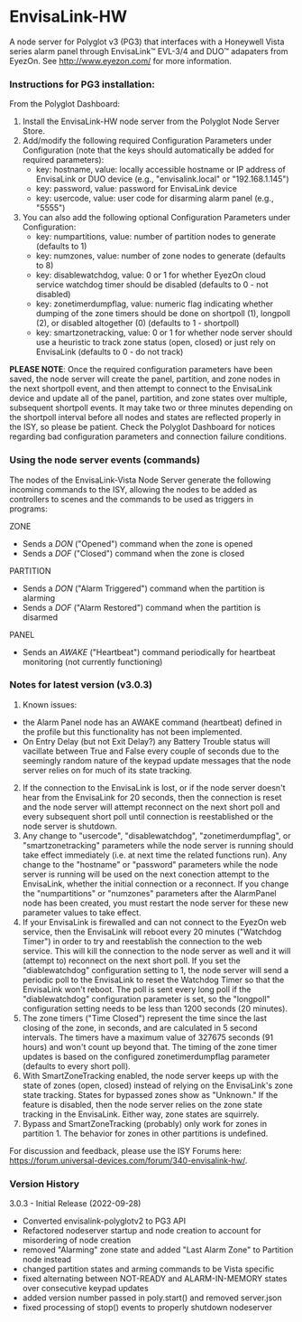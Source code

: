 # EnvisaLink-HW
A node server for Polyglot v3 (PG3) that interfaces with a Honeywell Vista series alarm panel through EnvisaLink™ EVL-3/4 and DUO™ adapaters from EyezOn. See http://www.eyezon.com/ for more information.

### Instructions for PG3 installation:
From the Polyglot Dashboard:
1. Install the EnvisaLink-HW node server from the Polyglot Node Server Store.
2. Add/modify the following required Configuration Parameters under Configuration (note that the keys should automatically be added for required parameters):
    - key: hostname, value: locally accessible hostname or IP address of EnvisaLink or DUO device (e.g., "envisalink.local" or "192.168.1.145")
    - key: password, value: password for EnvisaLink device
    - key: usercode, value: user code for disarming alarm panel (e.g., "5555")
3. You can also add the following optional Configuration Parameters under Configuration:
    - key: numpartitions, value: number of partition nodes to generate (defaults to 1)
    - key: numzones, value: number of zone nodes to generate (defaults to 8)
    - key: disablewatchdog, value: 0 or 1 for whether EyezOn cloud service watchdog timer should be disabled (defaults to 0 - not disabled)
    - key: zonetimerdumpflag, value: numeric flag indicating whether dumping of the zone timers should be done on shortpoll (1), longpoll (2), or disabled altogether (0) (defaults to 1 - shortpoll)
    - key: smartzonetracking, value: 0 or 1 for whether node server should use a heuristic to track zone status (open, closed) or just rely on EnvisaLink (defaults to 0 - do not track)

**PLEASE NOTE**: Once the required configuration parameters have been saved, the node server will create the panel, partition, and zone nodes in the next shortpoll event, and then attempt to connect to the EnvisaLink device and update all of the panel, partition, and zone states over multiple, subsequent shortpoll events. It may take two or three minutes depending on the shortpoll interval before all nodes and states are reflected properly in the ISY, so please be patient. Check the Polyglot Dashboard for notices regarding bad configuration parameters and connection failure conditions.

### Using the node server events (commands)
The nodes of the EnvisaLink-Vista Node Server generate the following incoming commands to the ISY, allowing the nodes to be added as controllers to scenes and the commands to be used as triggers in programs:

ZONE
- Sends a *DON* ("Opened") command when the zone is opened
- Sends a *DOF* ("Closed") command when the zone is closed

PARTITION
- Sends a *DON* ("Alarm Triggered") command when the partition is alarming
- Sends a *DOF* ("Alarm Restored") command when the partition is disarmed

PANEL
- Sends an *AWAKE* ("Heartbeat") command periodically for heartbeat monitoring (not currently functioning)

### Notes for latest version (v3.0.3)

1. Known issues:
 - the Alarm Panel node has an AWAKE command (heartbeat) defined in the profile but this functionality has not been implemented.
 - On Entry Delay (but not Exit Delay?) any Battery Trouble status will vacillate between True and False every couple of seconds due to the seemingly random nature of the keypad update messages that the node server relies on for much of its state tracking.
2. If the connection to the EnvisaLink is lost, or if the node server doesn't hear from the EnvisaLink for 20 seconds, then the connection is reset and the node server will attempt reconnect on the next short poll and every subsequent short poll until connection is reestablished or the node server is shutdown.
3. Any change to "usercode", "disablewatchdog", "zonetimerdumpflag", or "smartzonetracking" parameters while the node server is running should take effect immediately (i.e. at next time the related functions run). Any change to the "hostname" or "password" parameters while the node server is running will be used on the next conection attempt to the EnvisaLink, whether the initial connection or a reconnect. If you change the "numpartitions" or "numzones" parameters after the AlarmPanel node has been created, you must restart the node server for these new parameter values to take effect.
4. If your EnvisaLink is firewalled and can not connect to the EyezOn web service, then the EnvisaLink will reboot every 20 minutes ("Watchdog Timer") in order to try and reestablish the connection to the web service. This will kill the connection to the node server as well and it will (attempt to) reconnect on the next short poll. If you set the "diablewatchdog" configuration setting to 1, the node server will send a periodic poll to the EnvisaLink to reset the Watchdog Timer so that the EnvisaLink won't reboot. The poll is sent every long poll if the "diablewatchdog" configuration parameter is set, so the "longpoll" configuration setting needs to be less than 1200 seconds (20 minutes).
5. The zone timers ("Time Closed") represent the time since the last closing of the zone, in seconds, and are calculated in 5 second intervals. The timers have a maximum value of 327675 seconds (91 hours) and won't count up beyond that. The timing of the zone timer updates is based on the configured zonetimerdumpflag parameter (defaults to every short poll).  
6. With SmartZoneTracking enabled, the node server keeps up with the state of zones (open, closed) instead of relying on the EnvisaLink's zone state tracking. States for bypassed zones show as "Unknown." If the feature is disabled, then the node server relies on the zone state tracking in the EnvisaLink. Either way, zone states are squirrely.
7. Bypass and SmartZoneTracking (probably) only work for zones in partition 1. The behavior for zones in other partitions is undefined.

For discussion and feedback, please use the ISY Forums here: https://forum.universal-devices.com/forum/340-envisalink-hw/.

### Version History
3.0.3 - Initial Release (2022-09-28)
- Converted envisalink-polyglotv2 to PG3 API
- Refactored nodeserver startup and node creation to account for misordering of node creation
- removed "Alarming" zone state and added "Last Alarm Zone" to Partition node instead
- changed partition states and arming commands to be Vista specific
- fixed alternating between NOT-READY and ALARM-IN-MEMORY states over consecutive keypad updates
- added version number passed in poly.start() and removed server.json
- fixed processing of stop() events to properly shutdown nodeserver
